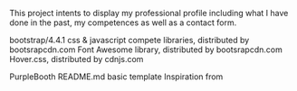 <!-----------------------------------------------------------------------------Project Title*-->

This project intents to display my professional profile including what I have done in the past, my competences as well as a contact form.

<!-----------------------------------------------------------------------------Libraries used & Acknowledgements*-->

bootstrap/4.4.1 css & javascript compete libraries, distributed by bootsrapcdn.com
Font Awesome library, distributed by bootsrapcdn.com
Hover.css, distributed by cdnjs.com

PurpleBooth README.md basic template
Inspiration from 

